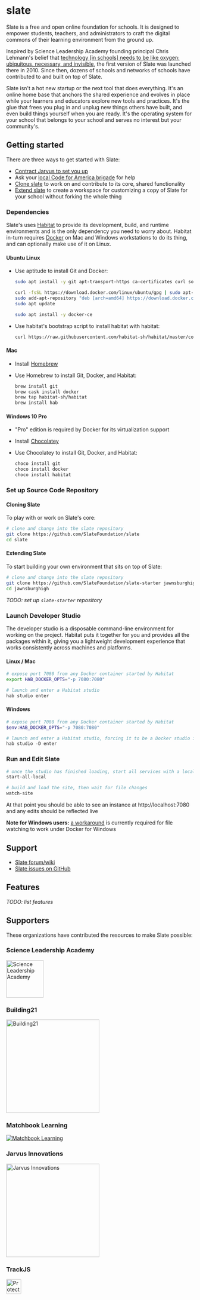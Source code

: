 # slate

Slate is a free and open online foundation for schools. It is designed to empower students, teachers, and administrators to craft the digital commons of their learning environment from the ground up.

Inspired by Science Leadership Academy founding principal Chris Lehmann's belief that [technology \[in schools\] needs to be like oxygen: ubiquitous, necessary, and invisible](https://www.youtube.com/watch?v=RUWzQYLqLLg), the first version of Slate was launched there in 2010. Since then, dozens of schools and networks of schools have contributed to and built on top of Slate.

Slate isn't a hot new startup or the next tool that does everything. It's an online home base that anchors the shared experience and evolves in place while your learners and educators explore new tools and practices. It's the glue that frees you plug in and unplug new things others have built, and even build things yourself when you are ready. It's the operating system for your school that belongs to your school and serves no interest but your community's.

## Getting started

There are three ways to get started with Slate:

- [Contract Jarvus to set you up](https://jarv.us/education)
- Ask your [local Code for America brigade](http://brigade.codeforamerica.org/) for help
- [Clone slate](#cloning-slate) to work on and contribute to its core, shared functionality
- [Extend slate](#extending-slate) to create a workspace for customizing a copy of Slate for your school without forking the whole thing

### Dependencies

Slate's uses [Habitat](https://www.habitat.sh/) to provide its development, build, and runtime environments and is the only dependency you need to worry about. Habitat in-turn requires [Docker](https://www.docker.com/) on Mac and Windows workstations to do its thing, and can optionally make use of it on Linux.

#### Ubuntu Linux

- Use aptitude to install Git and Docker:

    ```bash
    sudo apt install -y git apt-transport-https ca-certificates curl software-properties-common

    curl -fsSL https://download.docker.com/linux/ubuntu/gpg | sudo apt-key add -
    sudo add-apt-repository "deb [arch=amd64] https://download.docker.com/linux/ubuntu bionic stable"
    sudo apt update

    sudo apt install -y docker-ce
    ```

- Use habitat's bootstrap script to install habitat with habitat:

    ```bash
    curl https://raw.githubusercontent.com/habitat-sh/habitat/master/components/hab/install.sh | sudo bash
    ```

#### Mac

- Install [Homebrew](https://brew.sh/)
- Use Homebrew to install Git, Docker, and Habitat:

    ```bash
    brew install git
    brew cask install docker
    brew tap habitat-sh/habitat
    brew install hab
    ```

#### Windows 10 Pro

- "Pro" edition is required by Docker for its virtualization support
- Install [Chocolatey](https://chocolatey.org/)
- Use Chocolatey to install Git, Docker, and Habitat:

    ```powershell
    choco install git
    choco install docker
    choco install habitat
    ```

### Set up Source Code Repository

#### Cloning Slate

To play with or work on Slate's core:

```bash
# clone and change into the slate repository
git clone https://github.com/SlateFoundation/slate
cd slate
```

#### Extending Slate

To start building your own environment that sits on top of Slate:

```bash
# clone and change into the slate repository
git clone https://github.com/SlateFoundation/slate-starter jawnsburghigh
cd jawnsburghigh
```

*TODO: set up `slate-starter` repository*

### Launch Developer Studio

The developer studio is a disposable command-line environment for working on the project. Habitat puts it together for you and provides all the packages within it, giving you a lightweight development experience that works consistently across machines and platforms.

#### Linux / Mac

```bash
# expose port 7080 from any Docker container started by Habitat
export HAB_DOCKER_OPTS="-p 7080:7080"

# launch and enter a Habitat studio
hab studio enter
```

#### Windows

```powershell
# expose port 7080 from any Docker container started by Habitat
$env:HAB_DOCKER_OPTS="-p 7080:7080"

# launch and enter a Habitat studio, forcing it to be a Docker studio instead a Windows native studio
hab studio -D enter
```

### Run and Edit Slate

```bash
# once the studio has finished loading, start all services with a local database
start-all-local

# build and load the site, then wait for file changes
watch-site
```

At that point you should be able to see an instance at http://localhost:7080 and any edits should be reflected live

**Note for Windows users:** [a workaround](https://gist.github.com/themightychris/8a016e655160598ede29b2cac7c04668) is currently required for file watching to work under Docker for Windows

## Support

- [Slate forum/wiki](http://forum.slate.is/)
- [Slate issues on GitHub](https://github.com/SlateFoundation/slate/issues)

## Features

*TODO: list features*

## Supporters

These organizations have contributed the resources to make Slate possible:

### Science Leadership Academy

[<img alt="Science Leadership Academy" src="http://scienceleadership.org/img/logo.png" width="100">](http://scienceleadership.org)

### Building21

[<img alt="Building21" src="http://www.b-21.org/wp-content/uploads/2014/08/logo.png" width="250">](http://b-21.org)

### Matchbook Learning

[<img alt="Matchbook Learning" src="http://www.matchbooklearning.com/images/static/logo.png">](http://matchbooklearning.com)

### Jarvus Innovations

[<img alt="Jarvus Innovations" src="http://jarv.us/img/jarvus-logo.svg" width="250">](http://jarv.us)

### TrackJS

[<img src="https://trackjs.com/assets/external/badge.gif" height="40px" alt="Protected by TrackJS JavaScript Error Monitoring" style="border-radius:2px;">](https://trackjs.com/?utm_source=badges)
